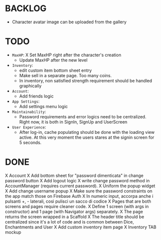 # BACKLOG
- Character avatar image can be uploaded from the gallery

# TODO
- `MaxHP`:
  X Set MaxHP right after the character's creation
  - Update MaxHP after the new level
- `Inventory`:
  - edit custom item bottom sheet entry
  - Make sell in a separate page. Too many coins.
  - In inventory, non satisfied strength requirement should be handled graphically
- `Account`:
  - Add friends logic
- `App Settings`:
  - Add settings menu logic
- `Maintainability`:
  - Password requirements and error logics need to be centralized. Right now, it is both in SignIn, SignUp and UserScreen
- `User Experience`:
  - After log-in, cache populating should be done with the loading view active. At this very moment the users stares at the signin screen for 5 seconds.

# DONE
X Account 
  X Add bottom sheet for "password dimenticata" in change password button
  X Add logout logic
  X write change password method in AccountManager (requires current password).
  X Uniform the popup widget
  X Add change username popup
  X Make sure the password constraints on the app match those on Firebase Auth
X In numeric input, accorpa anche i pulsanti +, - laterali, così pulisci un sacco di codice
X Pages that are both screens and pages require cleaner code.
  X Define 1 screen (with args in constructor) and 1 page (with Navigator args) separately.
  X The page returns the screen wrapped in a Scaffold
  X The header title should be centralized since it's a lot of code and is common between Dice, Enchantments and User
X Add custom inventory item page
X Inventory TAB mockup
